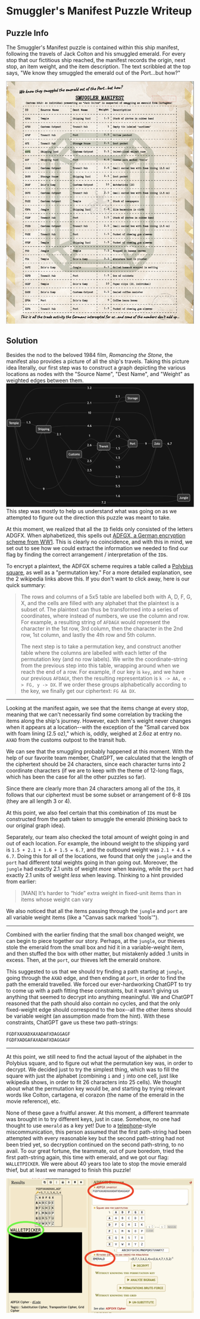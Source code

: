 # Smuggler's Manifest Puzzle Writeup

## Puzzle Info  

The Smuggler's Manifest puzzle is contained within this ship manifest, following the travels of Jack Colton and his smuggled emerald. For every stop that our fictitious ship reached, the manifest records the origin, next stop, an item weight, and the item description. The text scribbled at the top says, "We know they smuggled the emerald out of the Port...but how?"

![ship manifest](./assets/man-1.png)

## Solution

Besides the nod to the beloved 1984 film, *Romancing the Stone*, the manifest also provides a picture of all the ship's travels. Taking this picture idea literally, our first step was to construct a graph depicting the various locations as nodes with the "Source Name", "Dest Name", and "Weight" as weighted edges between them. ![a graph version of the ship manifest](./assets/man-2.png) This step was mostly to help us understand what was going on as we attempted to figure out the direction this puzzle was meant to take. 

At this moment, we realized that all the `ID` fields only consisted of the letters ADGFX. When alphabetized, this spells out [ADFGX, a German encryption scheme from WW1](https://en.wikipedia.org/wiki/ADFGVX_cipher). This is clearly no coincidence, and with this in mind, we set out to see how we could extract the information we needed to find our flag by finding the correct arrangement / interpretation of the `ID`s.

To encrypt a plaintext, the ADFGX scheme requires a table called a [Polybius square](https://en.wikipedia.org/wiki/Polybius_square), as well as a "permutation key." For a more detailed explanation, see the 2 wikipedia links above this. If you don't want to click away, here is our quick summary:

> The rows and columns of a 5x5 table are labelled both with A, D, F, G, X, and the cells are filled with any alphabet that the plaintext is a subset of. The plaintext can thus be transformed into a series of coordinates, where instead of numbers, we use the column and row. For example, a resulting string of `AFDAGX` would represent the character in the 1st row, 3rd column, then the character in the 2nd row, 1st column, and lastly the 4th row and 5th column. 
> 
> The next step is to take a permutation key, and construct another table where the columns are labelled with each letter of the permutation key (and no row labels). We write the coordinate-string from the previous step into this table, wrapping around when we reach the end of a row. For example, if our key is `key`, and we have our previous `AFDAGX`, then the resulting representation is `k -> AA, e -> FG, y -> DX`. If we order these groups alphabetically according to the key, we finally get our ciphertext: `FG AA DX`. 

--- 

Looking at the manifest again, we see that the items change at every stop, meaning that we can't necessarily find some correlation by tracking the items along the ship's journey. However, each item's weight never changes when it appears at a location--with the exception of the "Small carved box with foam lining (2.5 oz)," which is, oddly, weighed at 2.6oz at entry no. `AXAD` from the customs outpost to the transit hub. 

We can see that the smuggling probably happened at this moment. With the help of our favorite team member, ChatGPT, we calculated that the length of the ciphertext should be 24 characters, since each character turns into 2 coordinate characters (if we are to keep with the theme of 12-long flags, which has been the case for all the other puzzles so far). 

Since there are clearly more than 24 characters among all of the `ID`s, it follows that our ciphertext must be some subset or arrangement of 6-8 `ID`s (they are all length 3 or 4). 

At this point, we also feel certain that this combination of `ID`s must be constructed from the path taken to smuggle the emerald (thinking back to our original graph idea). 

Separately, our team also checked the total amount of weight going in and out of each location. For example, the inbound weight to the shipping yard is `1.5 + 2.1 + 1.6 + 1.5 = 6.7`, and the outbound weight was `2.1 + 4.6 = 6.7`. Doing this for all of the locations, we found that only the `jungle` and the `port` had different total weights going in than going out. Moreover, the `jungle` had exactly 2.1 units of weight *more* when leaving, while the `port` had exactly 2.1 units of weight *less* when leaving. Thinking to a hint provided from earlier:
>[MAN] It’s harder to “hide” extra weight in fixed-unit items than in items whose weight can vary

We also noticed that all the items passing through the `jungle` and `port` are all variable weight items (like a "Canvas sack marked 'tools'"). 

---

Combined with the earlier finding that the small box changed weight, we can begin to piece together our story. Perhaps, at the `jungle`, our thieves stole the emerald from the small box and hid it in a variable-weight item, and then stuffed the box with other matter, but mistakenly added .1 units in excess. Then, at the `port`, our thieves left the emerald onshore. 

This suggested to us that we should try finding a path starting at `jungle`, going through the `AXAD` edge, and then ending at `port`, in order to find the path the emerald travelled. We forced our ever-hardworking ChatGPT to try to come up with a path fitting these constraints, but it wasn't giving us anything that seemed to decrypt into anything meaningful. We and ChatGPT reasoned that the path should also contain no cycles, and that the only fixed-weight edge should correspond to the box--all the other items should be variable weight (an assumption made from the hint). With these constraints, ChatGPT gave us these two path-strings:

```
FGDFXAXADXAXADAFXDAGGAGF
FGDFXADGAFAXADAFXDAGGAGF
```

---

At this point, we still need to find the actual layout of the alphabet in the Polybius square, and to figure out what the permutation key was, in order to decrypt. We decided just to try the simplest thing, which was to fill the square with just the alphabet (combining `i` and `j` into one cell, just like wikipedia shows, in order to fit 26 characters into 25 cells). We thought about what the permutation key would be, and starting by trying relevant words like Colton, cartagena, el corazon (the name of the emerald in the movie reference), etc. 

None of these gave a fruitful answer. At this moment, a different teammate was brought in to try different keys, just in case. Somehow, no one had thought to use `emerald` as a key yet! Due to a [telephone](https://en.wikipedia.org/wiki/Telephone_game)-style miscommunication, this person assumed that the first path-string had been attempted with every reasonable key but the second path-string had not been tried yet, so decryption continued on the second path-string, to no avail. To our great fortune, the teammate, out of pure boredom, tried the first path-string again, this time with emerald, and we got our flag: `WALLETPICKER`. We were about 40 years too late to stop the movie emerald thief, but at least we managed to finish this puzzle!

![a dcode.fr screenshot showing our ciphertext, Polybius square, and permutation key that gave us our ADFGX-decrypted flag](./assets/man-3.png)




